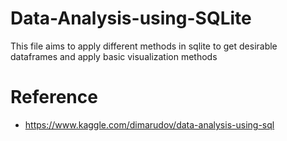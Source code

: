 # Data-Analysis-using-SQLite

This file aims to apply different methods in sqlite to get desirable dataframes and apply basic visualization methods

# Reference
* https://www.kaggle.com/dimarudov/data-analysis-using-sql

